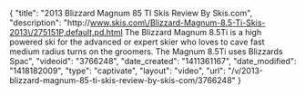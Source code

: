 {
    "title": "2013 Blizzard Magnum 85 TI Skis Review By Skis.com",
    "description": "http:\/\/www.skis.com\/Blizzard-Magnum-8.5-Ti-Skis-2013\/275151P,default,pd.html  The Blizzard Magnum 8.5Ti is a high powered ski for the advanced or expert skier who loves to cave fast medium radius turns on the groomers. The Magnum 8.5Ti uses Blizzards Spac",
    "videoid": "3766248",
    "date_created": "1411361167",
    "date_modified": "1418182009",
    "type": "captivate",
    "layout": "video",
    "url": "\/v\/2013-blizzard-magnum-85-ti-skis-review-by-skis-com\/3766248"
}